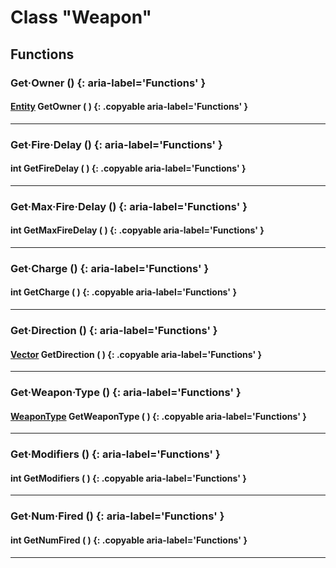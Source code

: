 # Class "Weapon"

## Functions

### Get·Owner () {: aria-label='Functions' }
#### [Entity](Entity.md) GetOwner ( ) {: .copyable aria-label='Functions' }

___
### Get·Fire·Delay () {: aria-label='Functions' }
#### int GetFireDelay ( ) {: .copyable aria-label='Functions' }

___
### Get·Max·Fire·Delay () {: aria-label='Functions' }
#### int GetMaxFireDelay ( ) {: .copyable aria-label='Functions' }

___
### Get·Charge () {: aria-label='Functions' }
#### int GetCharge ( ) {: .copyable aria-label='Functions' }

___
### Get·Direction () {: aria-label='Functions' }
#### [Vector](https://wofsauge.github.io/IsaacDocs/rep/Vector.html) GetDirection ( ) {: .copyable aria-label='Functions' }

___
### Get·Weapon·Type () {: aria-label='Functions' }
#### [WeaponType](https://wofsauge.github.io/IsaacDocs/rep/enums/WeaponType.html) GetWeaponType ( ) {: .copyable aria-label='Functions' }

___
### Get·Modifiers () {: aria-label='Functions' }
#### int GetModifiers ( ) {: .copyable aria-label='Functions' }

___
### Get·Num·Fired () {: aria-label='Functions' }
#### int GetNumFired ( ) {: .copyable aria-label='Functions' }

___